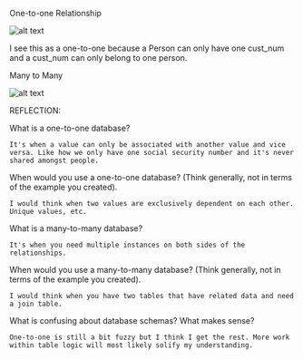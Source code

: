 One-to-one Relationship

![alt text](https://github.com/RockinRonE/phase-0/blob/master/week-8/database-intro/imgs/one-to-one.png)

I see this as a one-to-one because a Person can only have one cust_num and a cust_num can only belong to one person.

Many to Many

![alt text](https://github.com/RockinRonE/phase-0/blob/master/week-8/database-intro/imgs/many-to-many.png)

REFLECTION:

What is a one-to-one database?

	It's when a value can only be associated with another value and vice versa. Like how we only have one social security number and it's never shared amongst people. 

When would you use a one-to-one database? (Think generally, not in terms of the example you created).

	I would think when two values are exclusively dependent on each other. Unique values, etc.
	
What is a many-to-many database?

	It's when you need multiple instances on both sides of the relationships. 

When would you use a many-to-many database? (Think generally, not in terms of the example you created).

	I would think when you have two tables that have related data and need a join table.

What is confusing about database schemas? What makes sense?

	One-to-one is still a bit fuzzy but I think I get the rest. More work within table logic will most likely solify my understanding. 
